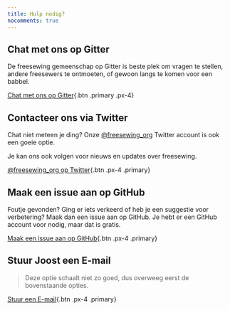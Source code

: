 ```yaml
---
title: Hulp nodig?
nocomments: true
---
```


## Chat met ons op Gitter
De freesewing gemeenschap op Gitter is beste plek om vragen te stellen,
andere freesewers te ontmoeten, of gewoon langs te komen voor een babbel.

[Chat met ons op Gitter](https://gitter.im/freesewing/freesewing){.btn .primary .px-4}

## Contacteer ons via Twitter

Chat niet meteen je ding?
Onze [@freesewing_org](https://twitter.com/freesewing_org)
Twitter account is ook een goeie optie.

Je kan ons ook volgen voor nieuws en updates over freesewing.

[@freesewing_org op Twitter](https://twitter.com/intent/follow?screen_name=freesewing_org){.btn .px-4 .primary}

## Maak een issue aan op GitHub

Foutje gevonden? Ging er iets verkeerd of heb je een suggestie voor verbetering?
Maak dan een issue aan op GitHub. Je hebt er een GitHub account voor nodig, maar dat is gratis.

[Maak een issue aan op GitHub](https://github.com/freesewing/site/issues/new){.btn .px-4 .primary}

## Stuur Joost een E-mail

> Deze optie schaalt niet zo goed, dus overweeg eerst de bovenstaande opties.

[Stuur een E-mail](mailto:joost@decock.org?subject=Freesewing){.btn .px-4 .primary}


